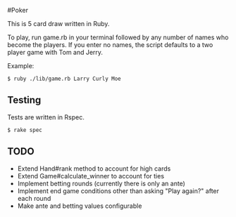 #Poker

This is 5 card draw written in Ruby.

To play, run game.rb in your terminal followed by any number of names who become the players.
If you enter no names, the script defaults to a two player game with Tom and Jerry.

Example:

    $ ruby ./lib/game.rb Larry Curly Moe

## Testing

Tests are written in Rspec. 

    $ rake spec


## TODO

* Extend Hand#rank method to account for high cards
* Extend Game#calculate_winner to account for ties
* Implement betting rounds (currently there is only an ante)
* Implement end game conditions other than asking "Play again?" after each round
* Make ante and betting values configurable
